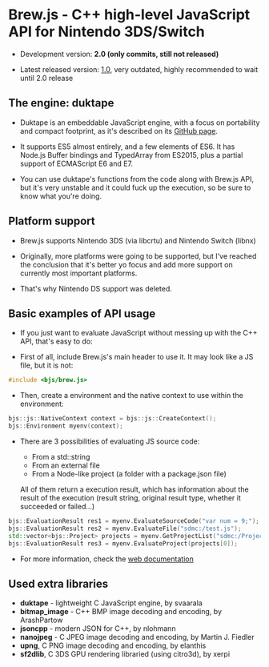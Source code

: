 # Brew.js - C++ high-level JavaScript API for Nintendo 3DS/Switch

- Development version: **2.0 (only commits, still not released)**

- Latest released version: [1.0](https://github.com/XorTroll/bjs/releases/latest), very outdated, highly recommended to wait until 2.0 release

## The engine: duktape

- Duktape is an embeddable JavaScript engine, with a focus on portability and compact footprint, as it's described on its [GitHub page](https://github.com/svaarala/duktape).

- It supports ES5 almost entirely, and a few elements of ES6. It has Node.js Buffer bindings and TypedArray from ES2015, plus a partial support of ECMAScript E6 and E7.

- You can use duktape's functions from the code along with Brew.js API, but it's very unstable and it could fuck up the execution, so be sure to know what you're doing.

## Platform support

- Brew.js supports Nintendo 3DS (via libcrtu) and Nintendo Switch (libnx)

- Originally, more platforms were going to be supported, but I've reached the conclusion that it's better yo focus and add more support on currently most important platforms.

- That's why Nintendo DS support was deleted.

## Basic examples of API usage

- If you just want to evaluate JavaScript without messing up with the C++ API, that's easy to do:

- First of all, include Brew.js's main header to use it. It may look like a JS file, but it is not:

``` cpp
#include <bjs/brew.js>
```

- Then, create a environment and the native context to use within the environment:

``` cpp
bjs::js::NativeContext context = bjs::js::CreateContext();
bjs::Environment myenv(context);
```

- There are 3 possibilities of evaluating JS source code:

  - From a std::string
  - From an external file
  - From a Node-like project (a folder with a package.json file)

  All of them return a execution result, which has information about the result of the execution (result string, original result type, whether it succeeded or failed...)

``` cpp
bjs::EvaluationResult res1 = myenv.EvaluateSourceCode("var num = 9;");
bjs::EvaluationResult res2 = myenv.EvaluateFile("sdmc:/test.js");
std::vector<bjs::Project> projects = myenv.GetProjectList("sdmc:/Projects");
bjs::EvaluationResult res3 = myenv.EvaluateProject(projects[0]);
```

- For more information, check the [web documentation](https://xortroll.github.io/Brew.js/)

## Used extra libraries

- **duktape** - lightweight C JavaScript engine, by svaarala
- **bitmap_image** - C++ BMP image decoding and encoding, by ArashPartow
- **jsoncpp** - modern JSON for C++, by nlohmann
- **nanojpeg** - C JPEG image decoding and encoding, by Martin J. Fiedler
- **upng**, C PNG image decoding and encoding, by elanthis
- **sf2dlib**, C 3DS GPU rendering libraried (using citro3d), by xerpi
